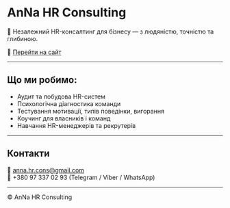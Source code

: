 # AnNa HR Consulting

💼 Незалежний HR-консалтинг для бізнесу — з людяністю, точністю та глибиною.

🔗 [Перейти на сайт](https://AnNaHRConsult.github.io/AnNa_HR_Consulting/index.html)

---

## Що ми робимо:

- Аудит та побудова HR-систем
- Психологічна діагностика команди
- Тестування мотивації, типів поведінки, вигорання
- Коучинг для власників і команд
- Навчання HR-менеджерів та рекрутерів

---

## Контакти

📧 anna.hr.cons@gmail.com  
📱 +380 97 337 02 93 (Telegram / Viber / WhatsApp)

---

© AnNa HR Consulting

